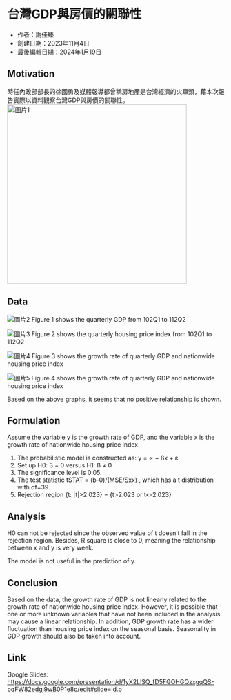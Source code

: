 # 台灣GDP與房價的關聯性
- 作者：謝佳臻
- 創建日期：2023年11月4日
- 最後編輯日期：2024年1月19日

## Motivation
時任內政部部長的徐國勇及媒體報導都曾稱房地產是台灣經濟的火車頭，藉本次報告實際以資料觀察台灣GDP與房價的關聯性。
<img width="416" alt="圖片1" src="https://github.com/jnh14/2023-Fall-Stat/assets/149865884/e2f942aa-9e1c-4a82-8492-0a4bb2ff48fb">

## Data
![圖片2](https://github.com/jnh14/2023-Fall-Stat/assets/149865884/1898f55b-358d-48d6-b20c-38c28b5793e5)
Figure 1 shows the quarterly GDP from 102Q1 to 112Q2

![圖片3](https://github.com/jnh14/2023-Fall-Stat/assets/149865884/52783f07-38e0-4f30-a3d3-3faf39ee5110)
Figure 2 shows the quarterly housing price index from 102Q1 to 112Q2

![圖片4](https://github.com/jnh14/2023-Fall-Stat/assets/149865884/cc42f9f7-87c4-4fef-9f64-5e25a876bcac)
Figure 3 shows the growth rate of quarterly GDP and nationwide housing price index

![圖片5](https://github.com/jnh14/2023-Fall-Stat/assets/149865884/24a91aa4-940f-436d-b1ff-d7549332ad54)
Figure 4 shows the growth rate of quarterly GDP and nationwide housing price index

Based on the above graphs, it seems that no positive relationship is shown.

## Formulation
Assume the variable y is the growth rate of GDP, and the variable x is the growth rate of nationwide housing price index.
1. The probabilistic model is constructed as: y = ∝ + ßx + ε
2. Set up H0: ß = 0 versus H1: ß ≠ 0
3. The significance level is 0.05.
4. The test statistic tSTAT =  (b-0)/(MSE/Sxx) , which has a t distribution with df=39.
5. Rejection region {t: |t|>2.023} = {t>2.023 or t<-2.023}

## Analysis
H0  can not be rejected since the observed value of t doesn’t fall in the rejection region.
Besides, R square is close to 0, meaning the relationship between x and y is very week.

The model is not useful in the prediction of y.

## Conclusion
Based on the data, the growth rate of GDP is not linearly related to the growth rate of nationwide housing price index.
However, it is possible that one or more unknown variables that have not been included in the analysis may cause a linear relationship.
In addition, GDP growth rate has a wider fluctuation than housing price index on the seasonal basis.
Seasonality in GDP growth should also be taken into account.


## Link
Google Slides: https://docs.google.com/presentation/d/1yX2LlSQ_fD5FGOHGQzxgqQS-pqFW82edgj9wB0P1e8c/edit#slide=id.p
